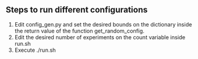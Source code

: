 ## Steps to run different configurations

1. Edit config_gen.py and set the desired bounds on the dictionary inside the return value of the function get_random_config.
2. Edit the desired number of experiments on the count variable inside run.sh
3. Execute ./run.sh